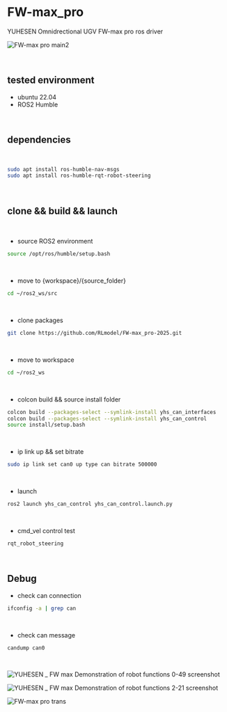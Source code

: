 # FW-max_pro
YUHESEN Omnidrectional UGV FW-max pro ros driver

![FW-max pro main2](https://github.com/RLmodel/FW-max_pro/assets/32663016/3f21714b-cbf3-4c4d-bbf2-54e0334751be)


<br/>

## tested environment

- ubuntu 22.04
- ROS2 Humble

<br/>

## dependencies

<br/>

```bash
sudo apt install ros-humble-nav-msgs
sudo apt install ros-humble-rqt-robot-steering
```

<br/>

## clone && build && launch

<br/>

- source ROS2 environment

```bash
source /opt/ros/humble/setup.bash
```

<br/>

- move to {workspace}/{source_folder}

```bash
cd ~/ros2_ws/src
```

<br/>

- clone packages

```bash
git clone https://github.com/RLmodel/FW-max_pro-2025.git
```

<br/>

- move to workspace

```bash
cd ~/ros2_ws
```

<br/>

- colcon build && source install folder

```bash
colcon build --packages-select --symlink-install yhs_can_interfaces
colcon build --packages-select --symlink-install yhs_can_control
source install/setup.bash
```

<br/>

- ip link up && set bitrate

```bash
sudo ip link set can0 up type can bitrate 500000
```

<br/>

- launch

```bash
ros2 launch yhs_can_control yhs_can_control.launch.py
```

<br/>

- cmd_vel control test

```bash
rqt_robot_steering
```

<br/>

## Debug

- check can connection

```bash
ifconfig -a | grep can
```
<br/>

- check can message

```bash
candump can0
```

<br/>







![YUHESEN _ FW max Demonstration of robot functions 0-49 screenshot](https://github.com/RLmodel/FW-max_pro/assets/32663016/e8e05522-ea13-4c7e-8565-f1382aeb61f7)

![YUHESEN _ FW max Demonstration of robot functions 2-21 screenshot](https://github.com/RLmodel/FW-max_pro/assets/32663016/d67d85ca-d82e-4e7c-8ec8-7a1a76e13c17)

![FW-max pro trans](https://github.com/RLmodel/FW-max_pro/assets/32663016/adf93b97-11a0-47a0-92b4-db3f30a9c3aa)
